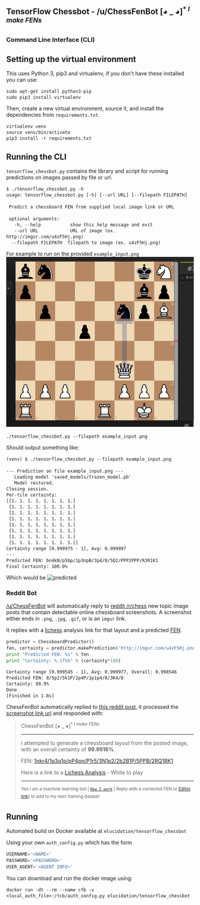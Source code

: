 TensorFlow Chessbot - /u/ChessFenBot [◕ _ ◕]<sup>\* *I make FENs*</sup>
---
### Command Line Interface (CLI)

## Setting up the virtual environment

This uses Python 3, pip3 and virtualenv, if you don't have these installed you can use:

```
sudo apt-get install python3-pip
sudo pip3 install virtualenv
```

Then, create a new virtual environment, source it, and install the dependencies from `requirements.txt`.

```
virtualenv venv
source venv/bin/activate
pip3 install -r requirements.txt 
```

## Running the CLI

`tensorflow_chessbot.py` contains the library and script for running predictions on images passed by file or url.

```
$ ./tensorflow_chessbot.py -h
usage: tensorflow_chessbot.py [-h] [--url URL] [--filepath FILEPATH]
 
 Predict a chessboard FEN from supplied local image link or URL
 
 optional arguments:
   -h, --help           show this help message and exit
   --url URL            URL of image (ex. http://imgur.com/u4zF5Hj.png)
  --filepath FILEPATH  filepath to image (ex. u4zF5Hj.png)
```

For example to run on the provided `example_input.png` ![example_input](example_input.png)

```
./tensorflow_chessbot.py --filepath example_input.png
```

Should output something like:

```
(venv) $ ./tensorflow_chessbot.py --filepath example_input.png

--- Prediction on file example_input.png ---
   Loading model 'saved_models/frozen_model.pb'
   Model restored.
Closing session.
Per-tile certainty:
[[1. 1. 1. 1. 1. 1. 1. 1.]
 [1. 1. 1. 1. 1. 1. 1. 1.]
 [1. 1. 1. 1. 1. 1. 1. 1.]
 [1. 1. 1. 1. 1. 1. 1. 1.]
 [1. 1. 1. 1. 1. 1. 1. 1.]
 [1. 1. 1. 1. 1. 1. 1. 1.]
 [1. 1. 1. 1. 1. 1. 1. 1.]
 [1. 1. 1. 1. 1. 1. 1. 1.]]
Certainty range [0.999975 - 1], Avg: 0.999997
---
Predicted FEN: bn4kN/p5bp/1p3npB/3p4/8/5Q2/PPP2PPP/R3R1K1
Final Certainty: 100.0%
```

Which would be ![predicted](http://www.fen-to-image.com/image/60/bn4kN/p5bp/1p3npB/3p4/8/5Q2/PPP2PPP/R3R1K1.png)


### Reddit Bot

[/u/ChessFenBot](https://www.reddit.com/user/ChessFenBot) will automatically reply to [reddit /r/chess](https://www.reddit.com/r/) new topic image posts that contain detectable online chessboard screenshots. A screenshot either ends in `.png`, `.jpg`, `.gif`, or is an `imgur` link. 

It replies with a [lichess](http://www.lichess.org) analysis link for that layout and a predicted [FEN](https://en.wikipedia.org/wiki/Forsyth%E2%80%93Edwards_Notation).

```py
predictor = ChessboardPredictor()
fen, certainty = predictor.makePrediction('http://imgur.com/u4zF5Hj.png')
print "Predicted FEN: %s" % fen
print "Certainty: %.1f%%" % (certainty*100)
```

```
Certainty range [0.999545 - 1], Avg: 0.999977, Overall: 0.998546
Predicted FEN: 8/5p2/5k1P/2p4P/1p1p4/8/3K4/8
Certainty: 99.9%
Done
[Finished in 1.8s]
```

ChessFenBot automatically replied to [this reddit post](https://www.reddit.com/r/chess/comments/45osos/very_difficult_find_the_best_move_for_white/d004cg6?context=3), it processed the [screenshot link url](http://i.imgur.com/HnWYt8A.png) and responded with:

> ChessFenBot [◕ _ ◕]<sup>\* *I make FENs*</sup>
> 
> ---
> 
> I attempted to generate a chessboard layout from the posted image, with an overall certainty of **99.9916%**.
> 
> FEN: [1nkr4/1p3q1p/pP4pn/P1r5/3N1p2/2b2B1P/5PPB/2RQ1RK1](http://www.fen-to-image.com/image/30/1nkr1111/1p111q1p/pP1111pn/P1r11111/111N1p11/11b11B1P/11111PPB/11RQ1RK1.png)
> 
> Here is a link to a [Lichess Analysis](http://www.lichess.org/analysis/1nkr4/1p3q1p/pP4pn/P1r5/3N1p2/2b2B1P/5PPB/2RQ1RK1_w) - White to play
> 
> ---
> 
> <sup>Yes I am a machine learning bot | [`How I work`](https://github.com/Elucidation/tensorflow_chessbot 'Must go deeper') | Reply with a corrected FEN or [Editor link)](http://www.lichess.org/editor/r1b1r1k1/5pp1/p1pR1nNp/8/2B5/2q5/P1P1Q1PP/5R1K) to add to my next training dataset</sup>

## Running

Automated build on Docker available at `elucidation/tensorflow_chessbot`

Using your own `auth_config.py` which has the form

```py
USERNAME='<NAME>'
PASSWORD='<PASSWORD>'
USER_AGENT='<AGENT INFO>'
```

You can download and run the docker image using:

```
docker run -dt --rm --name cfb -v <local_auth_file>:/tcb/auth_config.py elucidation/tensorflow_chessbot
```
